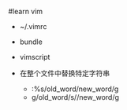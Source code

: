 #learn vim

+ ~/.vimrc
+ bundle
+ vimscript

+ 在整个文件中替换特定字符串
  + :%s/old_word/new_word/g
  + g/old_word/s//new_word/g
